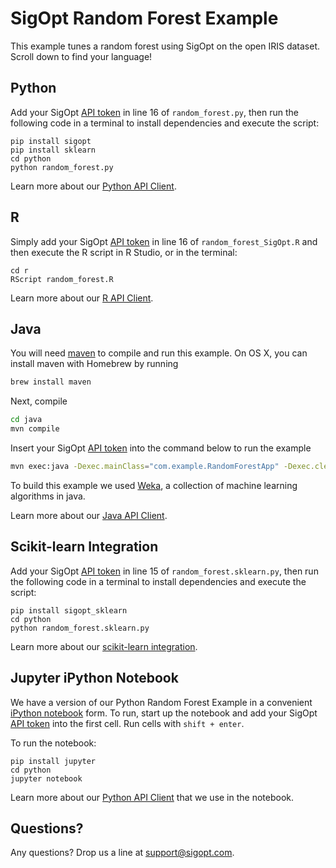 # SigOpt Random Forest Example

This example tunes a random forest using SigOpt on the open IRIS dataset. Scroll down to find your language!

## Python
Add your SigOpt [API token](https://sigopt.com/docs/overview/authentication) in line 16 of `random_forest.py`, then run the following code in a terminal to install dependencies and execute the script:

```
pip install sigopt
pip install sklearn
cd python
python random_forest.py
```

Learn more about our [Python API Client](https://sigopt.com/docs/overview/python).

## R
Simply add your SigOpt [API token](https://sigopt.com/docs/overview/authentication) in line 16 of `random_forest_SigOpt.R` and then execute the R script in R Studio, or in the terminal:

```
cd r
RScript random_forest.R
```

Learn more about our [R API Client](https://sigopt.com/docs/overview/r).

## Java
You will need [maven](https://maven.apache.org/) to compile and run this example. On OS X, you can install maven with Homebrew by running

```bash
brew install maven
```

Next, compile

```bash
cd java
mvn compile
```
Insert your SigOpt [API token](https://sigopt.com/docs/overview/authentication) into the command below to run the example

```bash
mvn exec:java -Dexec.mainClass="com.example.RandomForestApp" -Dexec.cleanupDaemonThreads="false" -Dexec.args="--api_token $SIGOPT_API_TOKEN"
```

To build this example we used [Weka](http://www.cs.waikato.ac.nz/ml/weka/), a collection of machine learning algorithms in java.

Learn more about our [Java API Client](https://sigopt.com/docs/overview/java).

## Scikit-learn Integration
Add your SigOpt [API token](https://sigopt.com/docs/overview/authentication) in line 15 of `random_forest.sklearn.py`, then run the following code in a terminal to install dependencies and execute the script:

```
pip install sigopt_sklearn
cd python
python random_forest.sklearn.py
```

Learn more about our [scikit-learn integration](https://github.com/sigopt/sigopt_sklearn).

## Jupyter iPython Notebook
We have a version of our Python Random Forest Example in a convenient [iPython notebook](https://ipython.org/) form.
To run, start up the notebook and add your SigOpt [API token](https://sigopt.com/docs/overview/authentication) into the first cell. Run cells with `shift + enter`.

To run the notebook:

```
pip install jupyter
cd python
jupyter notebook
```

Learn more about our [Python API Client](https://sigopt.com/docs/overview/python) that we use in the notebook.

## Questions?
Any questions? Drop us a line at [support@sigopt.com](mailto:support@sigopt.com).
